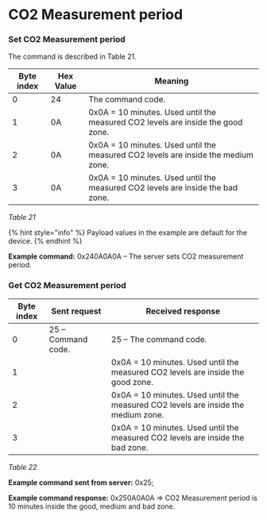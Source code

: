 # CO2 Measurement period

### S**et** CO2 Measurement period&#x20;

The command is described in Table 21.

| **Byte index** | **Hex Value** | **Meaning**                                                                        |
| -------------- | ------------- | ---------------------------------------------------------------------------------- |
| 0              | 24            | The command code.                                                                  |
| 1              | 0A            | 0x0A = 10 minutes. Used until the measured CO2 levels are inside the good zone.    |
| 2              | 0A            | 0x0A = 10 minutes. Used until the measured CO2 levels are inside the medium zone.  |
| 3              | 0A            | 0x0A = 10 minutes. Used until the measured CO2 levels are inside the bad zone.     |

_Table 21_

{% hint style="info" %}
Payload values in the example are default for the device.
{% endhint %}

**Example command:** 0x240A0A0A – The server sets CO2 measurement period.

### **Get** CO2 Measurement period&#x20;

| **Byte index** | **Sent request**   | **Received response**                                                              |
| -------------- | ------------------ | ---------------------------------------------------------------------------------- |
| 0              | 25 – Command code. | 25 – The command code.                                                             |
| 1              |                    | 0x0A = 10 minutes. Used until the measured CO2 levels are inside the good zone.    |
| 2              |                    | 0x0A = 10 minutes. Used until the measured CO2 levels are inside the medium zone.  |
| 3              |                    | 0x0A = 10 minutes. Used until the measured CO2 levels are inside the bad zone.     |

_Table 22_

**Example command sent from server:** 0x25;

**Example command response:** 0x250A0A0A =>  CO2 Measurement period is 10 minutes inside the good, medium and bad zone.
